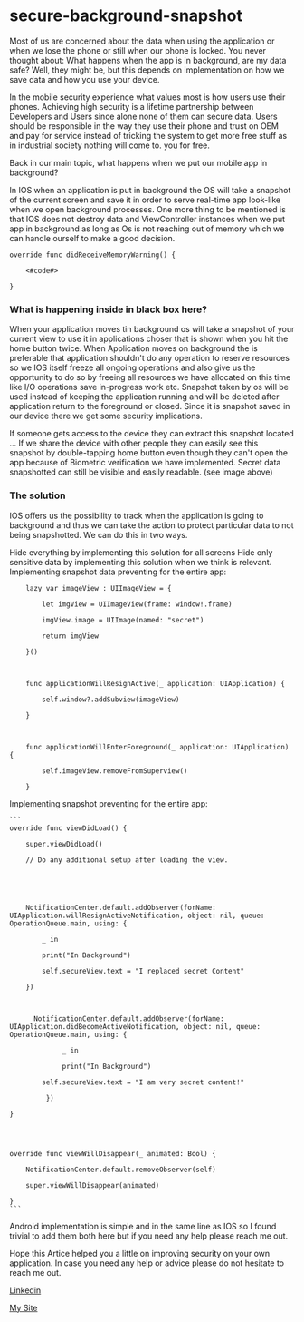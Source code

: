 # secure-background-snapshot
Most of us are concerned about the data when using the application or when we lose the phone or still when our phone is locked. You never thought about: What happens when the app is in background, are my data safe? Well, they might be, but this depends on implementation on how we save data and how you use your device.

In the mobile security experience what values most is how users use their phones. Achieving high security is a lifetime partnership between Developers and Users since alone none of them can secure data. Users should be responsible in the way they use their phone and trust on OEM and pay for service instead of tricking the system to get more free stuff as in industrial society nothing will come to. you for free.

Back in our main topic, what happens when we put our mobile app in background?

In IOS when an application is put in background the OS will take a snapshot of the current screen and save it in order to serve real-time app look-like when we open background processes. One more thing to be mentioned is that IOS does not destroy data and ViewController instances when we put app in background as long as Os is not reaching out of memory which we can handle ourself to make a good decision.

    override func didReceiveMemoryWarning() {

        <#code#>

    }




### What is happening inside in black box here?
When your application moves tin background os will take a snapshot of your current view to use it in applications choser that is shown when you hit the home button twice. When Application moves on background the is preferable that application shouldn't do any operation to reserve resources so we IOS itself freeze all ongoing operations and also give us the opportunity to do so by freeing all resources we have allocated on this time like I/O operations save in-progress work etc. Snapshot taken by os will be used instead of keeping the application running and will be deleted after application return to the foreground or closed. Since it is snapshot saved in our device there we get some security implications.

If someone gets access to the device they can extract this snapshot located ...
If we share the device with other people they can easily see this snapshot by double-tapping home button even though they can't open the app because of Biometric verification we have implemented. Secret data snapshotted can still be visible and easily readable. (see image above)


### The solution
IOS offers us the possibility to track when the application is going to background and thus we can take the action to protect particular data to not being snapshotted. We can do this in two ways.

Hide everything by implementing this solution for all screens
Hide only sensitive data by implementing this solution when we think is relevant.
Implementing snapshot data preventing for the entire app:
```
    lazy var imageView : UIImageView = {

        let imgView = UIImageView(frame: window!.frame)

        imgView.image = UIImage(named: "secret")

        return imgView

    }()

    

    func applicationWillResignActive(_ application: UIApplication) {

        self.window?.addSubview(imageView)

    }

    

    func applicationWillEnterForeground(_ application: UIApplication) {

        self.imageView.removeFromSuperview()

    }
   ````
 
Implementing snapshot preventing for the entire app:

    ```
    override func viewDidLoad() {

        super.viewDidLoad()

        // Do any additional setup after loading the view.

       

        

        NotificationCenter.default.addObserver(forName: UIApplication.willResignActiveNotification, object: nil, queue: OperationQueue.main, using: {

            _ in

            print("In Background")

            self.secureView.text = "I replaced secret Content"

        })

        

          NotificationCenter.default.addObserver(forName: UIApplication.didBecomeActiveNotification, object: nil, queue: OperationQueue.main, using: {

                 _ in

                 print("In Background")

            self.secureView.text = "I am very secret content!"

             })

    }




    override func viewWillDisappear(_ animated: Bool) {

        NotificationCenter.default.removeObserver(self)

        super.viewWillDisappear(animated)

    }
    ```
Android implementation is simple and in the same line as IOS so I found trivial to add them both here but if you need any help please reach me out.

Hope this Artice helped you a little on improving security on your own application. In case you need any help or advice please do not hesitate to reach me out.

[Linkedin](https://www.linkedin.com/in/esmeraldi-bejolli/) 

[My Site](http://www.ebejolli.com)
